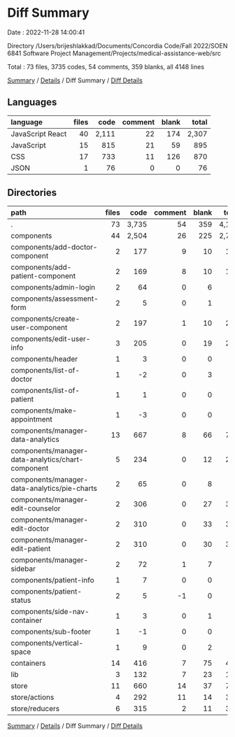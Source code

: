 # Diff Summary

Date : 2022-11-28 14:00:41

Directory /Users/brijeshlakkad/Documents/Concordia Code/Fall 2022/SOEN 6841 Software Project Management/Projects/medical-assistance-web/src

Total : 73 files,  3735 codes, 54 comments, 359 blanks, all 4148 lines

[Summary](results.md) / [Details](details.md) / Diff Summary / [Diff Details](diff-details.md)

## Languages
| language | files | code | comment | blank | total |
| :--- | ---: | ---: | ---: | ---: | ---: |
| JavaScript React | 40 | 2,111 | 22 | 174 | 2,307 |
| JavaScript | 15 | 815 | 21 | 59 | 895 |
| CSS | 17 | 733 | 11 | 126 | 870 |
| JSON | 1 | 76 | 0 | 0 | 76 |

## Directories
| path | files | code | comment | blank | total |
| :--- | ---: | ---: | ---: | ---: | ---: |
| . | 73 | 3,735 | 54 | 359 | 4,148 |
| components | 44 | 2,504 | 26 | 225 | 2,755 |
| components/add-doctor-component | 2 | 177 | 9 | 10 | 196 |
| components/add-patient-component | 2 | 169 | 8 | 10 | 187 |
| components/admin-login | 2 | 64 | 0 | 6 | 70 |
| components/assessment-form | 2 | 5 | 0 | 1 | 6 |
| components/create-user-component | 2 | 197 | 1 | 10 | 208 |
| components/edit-user-info | 3 | 205 | 0 | 19 | 224 |
| components/header | 1 | 3 | 0 | 0 | 3 |
| components/list-of-doctor | 1 | -2 | 0 | 3 | 1 |
| components/list-of-patient | 1 | 1 | 0 | 0 | 1 |
| components/make-appointment | 1 | -3 | 0 | 0 | -3 |
| components/manager-data-analytics | 13 | 667 | 8 | 66 | 741 |
| components/manager-data-analytics/chart-component | 5 | 234 | 0 | 12 | 246 |
| components/manager-data-analytics/pie-charts | 2 | 65 | 0 | 8 | 73 |
| components/manager-edit-counselor | 2 | 306 | 0 | 27 | 333 |
| components/manager-edit-doctor | 2 | 310 | 0 | 33 | 343 |
| components/manager-edit-patient | 2 | 310 | 0 | 30 | 340 |
| components/manager-sidebar | 2 | 72 | 1 | 7 | 80 |
| components/patient-info | 1 | 7 | 0 | 0 | 7 |
| components/patient-status | 2 | 5 | -1 | 0 | 4 |
| components/side-nav-container | 1 | 3 | 0 | 1 | 4 |
| components/sub-footer | 1 | -1 | 0 | 0 | -1 |
| components/vertical-space | 1 | 9 | 0 | 2 | 11 |
| containers | 14 | 416 | 7 | 75 | 498 |
| lib | 3 | 132 | 7 | 23 | 162 |
| store | 11 | 660 | 14 | 37 | 711 |
| store/actions | 4 | 292 | 11 | 14 | 317 |
| store/reducers | 6 | 315 | 2 | 11 | 328 |

[Summary](results.md) / [Details](details.md) / Diff Summary / [Diff Details](diff-details.md)